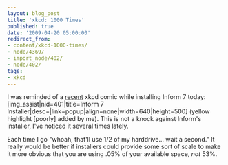 ```yaml
---
layout: blog_post
title: 'xkcd: 1000 Times'
published: true
date: '2009-04-20 05:00:00'
redirect_from:
- content/xkcd-1000-times/
- node/4369/
- import_node/402/
- node/402/
tags:
- xkcd
---
```


I was reminded of a [recent](http://xkcd.org/558/) xkcd comic while installing Inform 7 today: [img_assist|nid=401|title=Inform 7 Installer|desc=|link=popup|align=none|width=640|height=500] (yellow highlight [poorly] added by me). This is not a knock against Inform's installer, I've noticed it several times lately. 

Each time I go "whoah, that'll use 1/2 of my harddrive... wait a second." It really would be better if installers could provide some sort of scale to make it more obvious that you are using .05% of your available space, *not* 53%.

